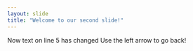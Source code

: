 ```yaml
---
layout: slide
title: "Welcome to our second slide!"
---
```

Now text on line 5 has changed
Use the left arrow to go back!
